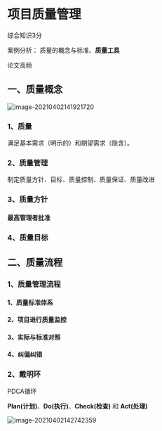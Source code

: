 # 项目质量管理

综合知识3分

案例分析： 质量的概念与标准、**质量工具**

论文高频

## 一、质量概念

![image-20210402141921720](../picture/image-20210402141921720.png)

### 1、质量

满足基本需求（明示的）和期望需求（隐含）。

### 2、质量管理

制定质量方针、目标、质量控制、质量保证、质量改进

### 3、质量方针

#### 最高管理者批准

### 4、质量目标





## 二、质量流程

### 1、质量管理流程

#### 1、质量标准体系

#### 2、项目进行质量监控

#### 3、实际与标准对照

#### 4、纠偏纠错



### 2、戴明环

PDCA循环

**Plan(计划)**、**Do(执行)**、**Check(检查)** 和 **Act(处理)**













![image-20210402142742359](../picture/image-20210402142742359.png)





